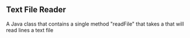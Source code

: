 # <h2>Text File Reader</h2>
A Java class that contains a single method "readFile" that takes a that will read lines a text file
